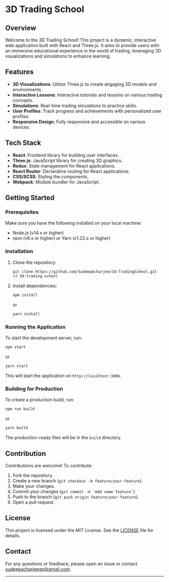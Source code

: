 
# 3D Trading School

## Overview

Welcome to the 3D Trading School! This project is a dynamic, interactive web application built with React and Three.js. It aims to provide users with an immersive educational experience in the world of trading, leveraging 3D visualizations and simulations to enhance learning.

## Features

- **3D Visualizations**: Utilize Three.js to create engaging 3D models and environments.
- **Interactive Lessons**: Interactive tutorials and lessons on various trading concepts.
- **Simulations**: Real-time trading simulations to practice skills.
- **User Profiles**: Track progress and achievements with personalized user profiles.
- **Responsive Design**: Fully responsive and accessible on various devices.

## Tech Stack

- **React**: Frontend library for building user interfaces.
- **Three.js**: JavaScript library for creating 3D graphics.
- **Redux**: State management for React applications.
- **React Router**: Declarative routing for React applications.
- **CSS/SCSS**: Styling the components.
- **Webpack**: Module bundler for JavaScript.

## Getting Started

### Prerequisites

Make sure you have the following installed on your local machine:

- Node.js (v14.x or higher)
- npm (v6.x or higher) or Yarn (v1.22.x or higher)

### Installation

1. Clone the repository:
   ```bash
   git clone https://github.com/SudeepAcharjee/3d-TradingSchool.git
   cd 3d-trading-school
   ```

2. Install dependencies:
   ```bash
   npm install
   ```
   or
   ```bash
   yarn install
   ```

### Running the Application

To start the development server, run:
```bash
npm start
```
or
```bash
yarn start
```
This will start the application on `http://localhost:3000`.

### Building for Production

To create a production build, run:
```bash
npm run build
```
or
```bash
yarn build
```
The production-ready files will be in the `build` directory.


## Contribution

Contributions are welcome! To contribute:

1. Fork the repository.
2. Create a new branch (`git checkout -b feature/your-feature`).
3. Make your changes.
4. Commit your changes (`git commit -m 'Add some feature'`).
5. Push to the branch (`git push origin feature/your-feature`).
6. Open a pull request.

## License

This project is licensed under the MIT License. See the [LICENSE](LICENSE) file for details.

## Contact

For any questions or feedback, please open an issue or contact [sudeepacharjeegp@gmail.com](mailto:sudeepacharjeegp@gmail.com).

---
